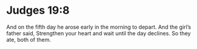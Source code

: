 # Judges 19:8

And on the fifth day he arose early in the morning to depart. And the girl’s father said, Strengthen your heart and wait until the day declines. So they ate, both of them.
